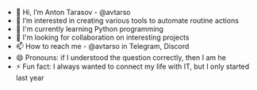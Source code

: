 - 👋 Hi, I’m Anton Tarasov - @avtarso
- 👀 I’m interested in creating various tools to automate routine actions
- 🌱 I'm currently learning Python programming
- 💞️ I'm looking for collaboration on interesting projects
- 📫 How to reach me - @avtarso in Telegram, Discord 
- 😄 Pronouns: if I understood the question correctly, then I am he
- ⚡ Fun fact: I always wanted to connect my life with IT, but I only started last year

<!---
avtarso/avtarso is a ✨ special ✨ repository because its `README.md` (this file) appears on your GitHub profile.
You can click the Preview link to take a look at your changes.
--->
